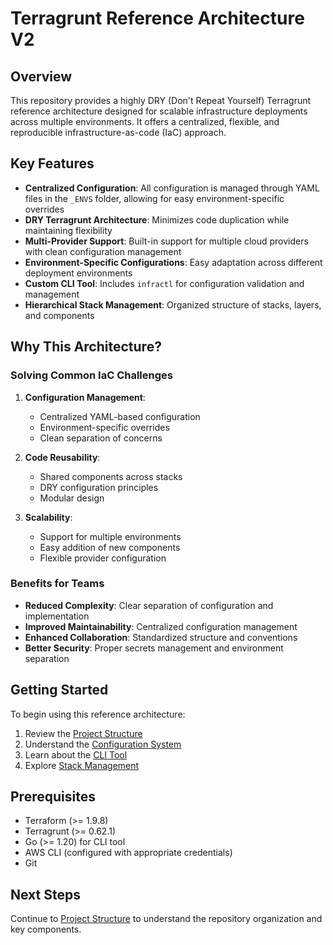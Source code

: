 # Terragrunt Reference Architecture V2

## Overview

This repository provides a highly DRY (Don't Repeat Yourself) Terragrunt reference architecture designed for scalable infrastructure deployments across multiple environments. It offers a centralized, flexible, and reproducible infrastructure-as-code (IaC) approach.

## Key Features

- **Centralized Configuration**: All configuration is managed through YAML files in the `_ENVS` folder, allowing for easy environment-specific overrides
- **DRY Terragrunt Architecture**: Minimizes code duplication while maintaining flexibility
- **Multi-Provider Support**: Built-in support for multiple cloud providers with clean configuration management
- **Environment-Specific Configurations**: Easy adaptation across different deployment environments
- **Custom CLI Tool**: Includes `infractl` for configuration validation and management
- **Hierarchical Stack Management**: Organized structure of stacks, layers, and components

## Why This Architecture?

### Solving Common IaC Challenges

1. **Configuration Management**:

   - Centralized YAML-based configuration
   - Environment-specific overrides
   - Clean separation of concerns

2. **Code Reusability**:

   - Shared components across stacks
   - DRY configuration principles
   - Modular design

3. **Scalability**:
   - Support for multiple environments
   - Easy addition of new components
   - Flexible provider configuration

### Benefits for Teams

- **Reduced Complexity**: Clear separation of configuration and implementation
- **Improved Maintainability**: Centralized configuration management
- **Enhanced Collaboration**: Standardized structure and conventions
- **Better Security**: Proper secrets management and environment separation

## Getting Started

To begin using this reference architecture:

1. Review the [Project Structure](02-project-structure.md)
2. Understand the [Configuration System](03-configuration-system.md)
3. Learn about the [CLI Tool](04-infractl-cli.md)
4. Explore [Stack Management](05-stack-management.md)

## Prerequisites

- Terraform (>= 1.9.8)
- Terragrunt (>= 0.62.1)
- Go (>= 1.20) for CLI tool
- AWS CLI (configured with appropriate credentials)
- Git

## Next Steps

Continue to [Project Structure](02-project-structure.md) to understand the repository organization and key components.
